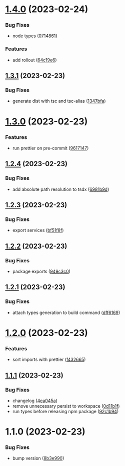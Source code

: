 # [1.4.0](https://github.com/brennervaz/p2p-data-channel/compare/v1.3.1...v1.4.0) (2023-02-24)


### Bug Fixes

* node types ([0714861](https://github.com/brennervaz/p2p-data-channel/commit/07148619262c59fbc830050f57138444c1827793))


### Features

* add rollout ([64c19e6](https://github.com/brennervaz/p2p-data-channel/commit/64c19e6883a3d8d7dd8dd7cc405626f908576cf5))

## [1.3.1](https://github.com/brennervaz/p2p-data-channel/compare/v1.3.0...v1.3.1) (2023-02-23)


### Bug Fixes

* generate dist with tsc and tsc-alias ([1347bfa](https://github.com/brennervaz/p2p-data-channel/commit/1347bfafd1a42b670fe955fb3542a58be18f5fdd))

# [1.3.0](https://github.com/brennervaz/p2p-data-channel/compare/v1.2.4...v1.3.0) (2023-02-23)


### Features

* run prettier on pre-commit ([9617147](https://github.com/brennervaz/p2p-data-channel/commit/96171472424c287229e2d4bd98655c6d958ee70b))

## [1.2.4](https://github.com/brennervaz/p2p-data-channel/compare/v1.2.3...v1.2.4) (2023-02-23)


### Bug Fixes

* add absolute path resolution to tsdx ([6981b9d](https://github.com/brennervaz/p2p-data-channel/commit/6981b9d8e1d0acc0c5694bd26d656ed0bfc0bb85))

## [1.2.3](https://github.com/brennervaz/p2p-data-channel/compare/v1.2.2...v1.2.3) (2023-02-23)


### Bug Fixes

* export services ([bf51f8f](https://github.com/brennervaz/p2p-data-channel/commit/bf51f8fb552ebd4cca514e395d83fcd16c3200c3))

## [1.2.2](https://github.com/brennervaz/p2p-data-channel/compare/v1.2.1...v1.2.2) (2023-02-23)


### Bug Fixes

* package exports ([949c3c0](https://github.com/brennervaz/p2p-data-channel/commit/949c3c072a8c1082a49076153379ed2ac3da0e7f))

## [1.2.1](https://github.com/brennervaz/p2p-data-channel/compare/v1.2.0...v1.2.1) (2023-02-23)


### Bug Fixes

* attach types generation to build command ([dff6169](https://github.com/brennervaz/p2p-data-channel/commit/dff6169ec7b3a3bee729370d748469e7f9257ade))

# [1.2.0](https://github.com/brennervaz/p2p-data-channel/compare/v1.1.1...v1.2.0) (2023-02-23)


### Features

* sort imports with prettier ([f432665](https://github.com/brennervaz/p2p-data-channel/commit/f432665445a6d022d2e019c0882a30e06ca3a10b))

## [1.1.1](https://github.com/brennervaz/p2p-data-channel/compare/v1.1.0...v1.1.1) (2023-02-23)


### Bug Fixes

* changelog ([4ea045a](https://github.com/brennervaz/p2p-data-channel/commit/4ea045af34db045acd557ccbf3d79955df3e349f))
* remove unnecessary persist to workspace ([0d11b1f](https://github.com/brennervaz/p2p-data-channel/commit/0d11b1f1601aa696988a4b46fe3b4eadd897b527))
* run types before releasing npm package ([92c1b94](https://github.com/brennervaz/p2p-data-channel/commit/92c1b94e9d4f4cb63f0ddf1d8897be6354b0695d))

# 1.1.0 (2023-02-23)


### Bug Fixes

* bump version ([8b3e990](https://github.com/brennervaz/p2p-data-channel/commit/8b3e99093d257b9c25e0e800cc8f217512230252))
